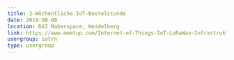 ```yaml
---
title: 2-Wöchentliche IoT-Bastelstunde
date: 2019-08-08
location: DAI Makerspace, Heidelberg
link: https://www.meetup.com/Internet-of-Things-IoT-LoRaWan-Infrastruktur-4-RheinNeckar/events/cmbzlqyzlblb/
usergroup: iotrn
type: usergroup
---
```


